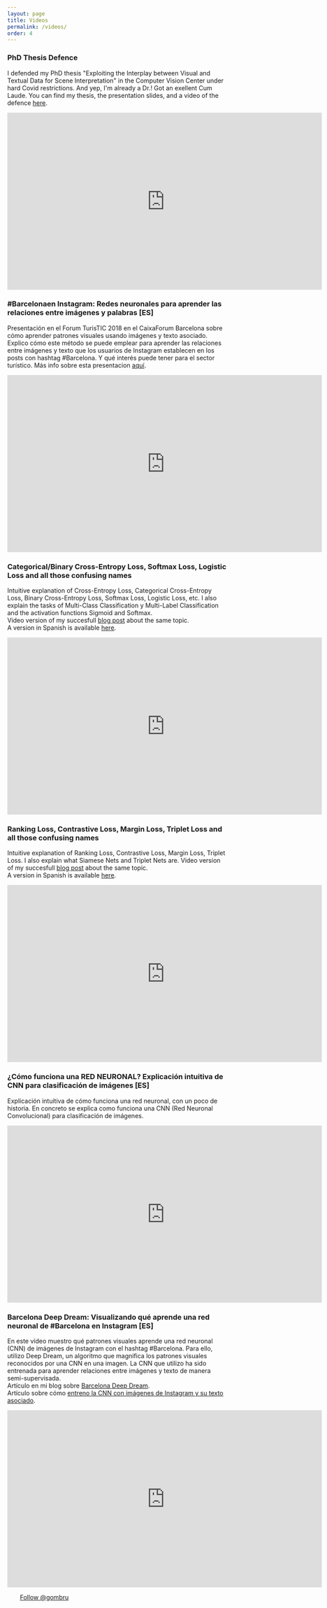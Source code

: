 ```yaml
---
layout: page
title: Videos
permalink: /videos/
order: 4
---
```


### PhD Thesis Defence
 I defended my PhD thesis "Exploiting the Interplay between Visual and Textual Data for Scene Interpretation" in the Computer Vision Center under hard Covid restrictions. And yep, I'm already a Dr.! Got an exellent Cum Laude. You can find my thesis, the presentation slides, and a video of the defence [here](https://gombru.github.io/phd_defence/). 

<p align="center"><iframe align="middle" width="720" height="405" src="https://www.youtube.com/embed/FvH18kpzvjQ" frameborder="0" allow="autoplay; encrypted-media" allowfullscreen></iframe></p>

### #Barcelona​ en Instagram: Redes neuronales para aprender las relaciones entre imágenes y palabras [ES]
Presentación en el Forum TurisTIC 2018 en el CaixaForum Barcelona sobre cómo aprender patrones visuales usando imágenes y texto asociado. Explico cómo este método se puede emplear para aprender las relaciones entre imágenes y texto que los usuarios de Instagram establecen en los posts con hashtag #Barcelona​. Y qué interés puede tener para el sector turístico. Más info sobre esta presentacion [aquí](https://gombru.github.io/2018/02/11/forumTurisTIC_presentation/).

<p align="center"><iframe align="middle" width="720" height="405" src="https://www.youtube.com/embed/1I6XAFfiPWU" frameborder="0" allow="autoplay; encrypted-media" allowfullscreen></iframe></p>

### Categorical/Binary Cross-Entropy Loss, Softmax Loss, Logistic Loss and all those confusing names
Intuitive explanation of Cross-Entropy Loss, Categorical Cross-Entropy Loss, Binary Cross-Entropy Loss, Softmax Loss, Logistic Loss, etc. I also explain the tasks of Multi-Class Classification y Multi-Label Classification and the activation functions Sigmoid and Softmax.   
Video version of my succesfull [blog post](https://gombru.github.io/2018/05/23/cross_entropy_loss/) about the same topic.  
A version in Spanish is available [here](https://youtu.be/59mmkjmugBU).  

<p align="center"><iframe align="middle" width="720" height="405" src="https://www.youtube.com/embed/635cmrp4z40" frameborder="0" allow="autoplay; encrypted-media" allowfullscreen></iframe></p>

### Ranking Loss, Contrastive Loss, Margin Loss, Triplet Loss and all those confusing names
Intuitive explanation of Ranking Loss, Contrastive Loss, Margin Loss, Triplet Loss. I also explain what Siamese Nets and Triplet Nets are.
Video version of my succesfull [blog post](https://gombru.github.io/2019/04/03/ranking_loss/) about the same topic.  
A version in Spanish is available [here](https://youtu.be/JvY55ZRNtaQ).  

<p align="center"><iframe align="middle" width="720" height="405" src="https://www.youtube.com/embed/yIdtx3pQkdg" frameborder="0" allow="autoplay; encrypted-media" allowfullscreen></iframe></p>

### ¿Cómo funciona una RED NEURONAL? Explicación intuitiva de CNN para clasificación de imágenes [ES]
Explicación intuitiva de cómo funciona una red neuronal, con un poco de historia. En concreto se explica como funciona una CNN (Red Neuronal Convolucional) para clasificación de imágenes.

<p align="center"><iframe align="middle" width="720" height="405" src="https://www.youtube.com/embed/MfVrgOcnYmI" frameborder="0" allow="autoplay; encrypted-media" allowfullscreen></iframe></p>

### Barcelona Deep Dream: Visualizando qué aprende una red neuronal de #Barcelona​ en Instagram [ES]
En este vídeo muestro qué patrones visuales aprende una red neuronal (CNN) de imágenes de Instagram con el hashtag #Barcelona​. Para ello, utilizo Deep Dream, un algoritmo que magnifica los patrones visuales reconocidos por una CNN en una imagen. La CNN que utilizo ha sido entrenada para aprender relaciones entre imágenes y texto de manera semi-supervisada.  
Artículo en mi blog sobre [Barcelona Deep Dream](https://gombru.github.io/2018/10/10/barcelona_deepdream/).  
Artículo sobre cómo [entreno la CNN con imágenes de Instagram y su texto asociado](https://gombru.github.io/2018/01/12/insta_barcelona/).

<p align="center"><iframe align="middle" width="720" height="405" src="https://www.youtube.com/embed/untbvn7Vjt0" frameborder="0" allow="autoplay; encrypted-media" allowfullscreen></iframe></p>  

  

  

<div class="imgcap">
	<div style="display:inline-block">
		<script src="https://apis.google.com/js/platform.js"></script>
		<div class="g-ytsubscribe" data-channelid="UC3vvewvchL5Si3bix1Kis6A" data-layout="full" data-count="default"></div>
	</div>
	<div style="display:inline-block; margin-left: 25px;">
<a href="https://twitter.com/gombru?ref_src=twsrc%5Etfw" class="twitter-follow-button" data-show-count="true">Follow @gombru</a><script async src="https://platform.twitter.com/widgets.js" charset="utf-8"></script>
	</div>
</div>

